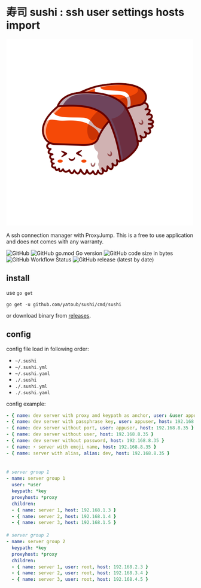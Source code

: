 # 寿司 sushi : ssh user settings hosts import

![sushi](assets/sushi.png)<br>

A ssh connection manager with ProxyJump. This is a free to use application and does not comes with any warranty. 

![GitHub](https://img.shields.io/github/license/yatoub/sushi)
![GitHub go.mod Go version](https://img.shields.io/github/go-mod/go-version/yatoub/sushi)
![GitHub code size in bytes](https://img.shields.io/github/languages/code-size/yatoub/sushi)
![GitHub Workflow Status](https://img.shields.io/github/workflow/status/yatoub/sushi/goreleaser)
![GitHub release (latest by date)](https://img.shields.io/github/v/release/yatoub/sushi)



## install

use `go get`

```
go get -u github.com/yatoub/sushi/cmd/sushi
```

or download binary from [releases](//github.com/yatoub/sushi/releases).

## config

config file load in following order:

- `~/.sushi`
- `~/.sushi.yml`
- `~/.sushi.yaml`
- `./.sushi`
- `./.sushi.yml`
- `./.sushi.yaml`

config example:

<!-- prettier-ignore -->
```yaml
- { name: dev server with proxy and keypath as anchor, user: &user appuser, host: &proxy 192.168.1.2, port: 22, keypath: &key /path/to/id_rsa }
- { name: dev server with passphrase key, user: appuser, host: 192.168.8.35, port: 22, keypath: /root/.ssh/id_rsa, passphrase: abcdefghijklmn}
- { name: dev server without port, user: appuser, host: 192.168.8.35 }
- { name: dev server without user, host: 192.168.8.35 }
- { name: dev server without password, host: 192.168.8.35 }
- { name: ⚡️ server with emoji name, host: 192.168.8.35 }
- { name: server with alias, alias: dev, host: 192.168.8.35 }


# server group 1
- name: server group 1
  user: *user
  keypath: *key
  proxyhost: *proxy
  children:
  - { name: server 1, host: 192.168.1.3 }
  - { name: server 2, host: 192.168.1.4 }
  - { name: server 3, host: 192.168.1.5 }

# server group 2
- name: server group 2
  keypath: *key
  proxyhost: *proxy
  children:
  - { name: server 1, user: root, host: 192.168.2.3 }
  - { name: server 2, user: root, host: 192.168.3.4 }
  - { name: server 3, user: root, host: 192.168.4.5 }
```
